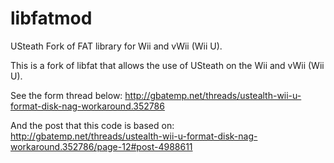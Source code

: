 # libfatmod
USteath Fork of FAT library for Wii and vWii (Wii U).

This is a fork of libfat that allows the use of USteath on the Wii and vWii (Wii U).

See the form thread below:
http://gbatemp.net/threads/ustealth-wii-u-format-disk-nag-workaround.352786

And the post that this code is based on:
http://gbatemp.net/threads/ustealth-wii-u-format-disk-nag-workaround.352786/page-12#post-4988611

